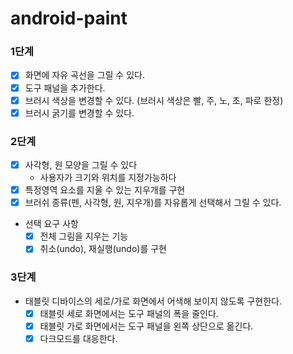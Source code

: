 # android-paint

### 1단계

- [x] 화면에 자유 곡선을 그릴 수 있다.
- [x] 도구 패널을 추가한다.
- [x] 브러시 색상을 변경할 수 있다. (브러시 색상은 빨, 주, 노, 초, 파로 한정)
- [x] 브러시 굵기를 변경할 수 있다.

### 2단계

- [x] 사각형, 원 모양을 그릴 수 있다
    - 사용자가 크기와 위치를 지정가능하다
- [x] 특정영역 요소를 지울 수 있는 지우개를 구현
- [x] 브러쉬 종류(펜, 사각형, 원, 지우개)를 자유롭게 선택해서 그릴 수 있다.

- 선택 요구 사항
    - [x] 전체 그림을 지우는 기능
    - [x] 취소(undo), 재실행(undo)를 구현

### 3단계

- 태블릿 디바이스의 세로/가로 화면에서 어색해 보이지 않도록 구현한다.
    - [x] 태블릿 세로 화면에서는 도구 패널의 폭을 줄인다.
    - [x] 태블릿 가로 화면에서는 도구 패널을 왼쪽 상단으로 옮긴다.
    - [x] 다크모드를 대응한다.
